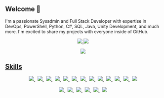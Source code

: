 ## Welcome 👋
I'm a passionate Sysadmin and Full Stack Developer with expertise in DevOps, PowerShell, Python, C#, SQL, Java, Unity Development, and much more. I'm excited to share my projects with everyone inside of GitHub.

<p align="center">
  <tr>
    <td align="center" style="padding=0;width=50%;">
      <a href="https://github.com/Kilsbigpils">
      <img src="https://github-readme-stats.vercel.app/api/?username=Kilsbigpils&title_color=5ae87c&text_color=9f9f9f&show_icons=true&bg_color=00000000&hide_border=true&icon_color=5ae87c&hide_title=true&count_private=true&include_all_commits=true&enable_animations=true" />
    </td>
      <td align="center" style="padding=0;width=50%;">
      <a href="https://github.com/Kilsbigpils">
      <img src="https://github-readme-stats-one-bice.vercel.app/api/top-langs/?username=Kilsbigpils&role=OWNER,ORGANIZATION_MEMBER,COLLABORATOR&title_color=5ae87c&text_color=9f9f9f&show_icons=true&bg_color=00000000&hide_border=true&icon_color=5ae87c&hide_title=true&count_private=true&enable_animations=true" />
    </td>
  </tr>
</p>

<p align="center">
  <tr>
    <td align="center" style="padding=0;width=50%;">
      <a href="https://github.com/Kilsbigpils">
      <img src="https://github-readme-streak-stats.herokuapp.com?user=Kilsbigpils&theme=tokyonight_duo&hide_border=true&ring=000000&currStreakLabel=5ae87c&sideNums=5ae87c&dates=979797&sideLabels=5ae87c&currStreakNum=5ae87c&border=DD2727&stroke=00000000&background=00000000&fire=FF7600" />
    </td>
  </tr>
</p>

## Skills
<p align="center">
  <a href="https://developer.mozilla.org/en-US/docs/Web/HTML">
    <img src="https://skillicons.dev/icons?i=html" />
  </a>&nbsp; 
  
  <a href="https://learn.microsoft.com/en-us/dotnet/csharp/">
    <img src="https://skillicons.dev/icons?i=cs" />
  </a>&nbsp; 
  
  <a href="https://www.php.net/">
    <img src="https://skillicons.dev/icons?i=php" />
  </a>&nbsp; 
  
  <a href="https://docs.oracle.com/en/java/">
    <img src="https://skillicons.dev/icons?i=java" />
  </a>&nbsp; 
  
  <a href="https://www.javascript.com/">
    <img src="https://skillicons.dev/icons?i=js" />
  </a>&nbsp; 
  
  <a href="https://jquery.com/">
    <img src="https://skillicons.dev/icons?i=jquery" />
  </a>&nbsp; 
  
  <a href="https://learn.microsoft.com/en-us/dotnet/">
    <img src="https://skillicons.dev/icons?i=dotnet" />
  </a>&nbsp; 
  
  <a href="hhttps://nodejs.org/en">
    <img src="https://skillicons.dev/icons?i=nodejs" />
  </a>&nbsp; 
  
  <a href="https://learn.microsoft.com/en-us/windows-server/administration/windows-commands/cmd">
    <img src="https://skillicons.dev/icons?i=bash" />
  </a>&nbsp; 
  
  <a href="https://www.python.org/">
    <img src="https://skillicons.dev/icons?i=py" />
  </a>&nbsp; 
  
  <a href="https://learn.microsoft.com/en-us/dotnet/standard/base-types/regular-expression-language-quick-reference">
    <img src="https://skillicons.dev/icons?i=regex" />
  </a>&nbsp; 
  
  <a href="https://www.mysql.com/">
    <img src="https://skillicons.dev/icons?i=mysql" />
  </a>&nbsp; 
  
  <a href="https://learn.microsoft.com/en-us/powershell/">
    <img src="https://skillicons.dev/icons?i=powershell" />
  </a><br><br>

  <a href="https://unity.com/pt">
    <img src="https://skillicons.dev/icons?i=unity" />
  </a>&nbsp; 
  
  <a href="https://www.eclipse.org/downloads/">
    <img src="https://skillicons.dev/icons?i=eclipse" />
  </a>&nbsp; 
  
  <a href="https://www.raspberrypi.com/">
    <img src="https://skillicons.dev/icons?i=raspberrypi" />
  </a>&nbsp; 
  
  <a href="https://grafana.com/">
    <img src="https://skillicons.dev/icons?i=grafana" />
  </a>&nbsp; 
  
  <a href="https://azure.microsoft.com/en-us/">
    <img src="https://skillicons.dev/icons?i=azure" />
  </a>&nbsp; 
  
  <a href="https://en.wikipedia.org/wiki/Internet_bot">
    <img src="https://skillicons.dev/icons?i=bots" />
  </a>

</p>

